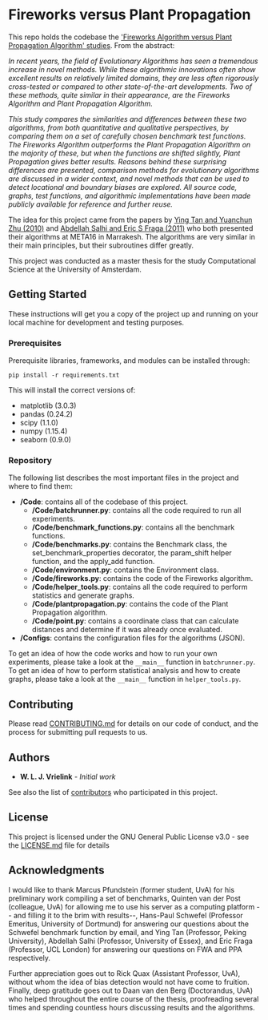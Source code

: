 # Fireworks versus Plant Propagation

This repo holds the codebase the ['Fireworks Algorithm versus Plant Propagation Algorithm' studies](TODO). From the abstract:

_In recent years, the field of Evolutionary Algorithms has seen a tremendous increase in novel methods. While these algorithmic innovations often show excellent results on relatively limited domains, they are less often rigorously cross-tested or compared to other state-of-the-art developments. Two of these methods, quite similar in their appearance, are the Fireworks Algorithm and Plant Propagation Algorithm._

_This study compares the similarities and differences between these two algorithms, from both quantitative and qualitative perspectives, by comparing them on a set of carefully chosen benchmark test functions. The Fireworks Algorithm outperforms the Plant Propagation Algorithm on the majority of these, but when the functions are shifted slightly, Plant Propagation gives better results. Reasons behind these surprising differences are presented, comparison methods for evolutionary algorithms are discussed in a wider context, and novel methods that can be used to detect locational and boundary biases are explored. All source code, graphs, test functions, and algorithmic implementations have been made publicly available for reference and further reuse._

The idea for this project came from the papers by [Ying Tan and Yuanchun Zhu (2010)](https://www.researchgate.net/profile/Ying_Tan5/publication/220704568_Fireworks_Algorithm_for_Optimization/links/00b7d5281fc26a092a000000.pdf) and [Abdellah Salhi and Eric S Fraga (2011)](http://repository.essex.ac.uk/9974/1/paper.pdf) who both presented their algorithms at META16 in Marrakesh. The algorithms are very similar in their main principles, but their subroutines differ greatly.

This project was conducted as a master thesis for the study Computational Science at the University of Amsterdam.

## Getting Started

These instructions will get you a copy of the project up and running on your local machine for development and testing purposes.

### Prerequisites

Prerequisite libraries, frameworks, and modules can be installed through:

```
pip install -r requirements.txt
```

This will install the correct versions of:
- matplotlib (3.0.3)
- pandas (0.24.2)
- scipy (1.1.0)
- numpy (1.15.4)
- seaborn (0.9.0)

### Repository
The following list describes the most important files in the project and where to find them:
- **/Code**: contains all of the codebase of this project.
  - **/Code/batchrunner.py**: contains all the code required to run all experiments.
  - **/Code/benchmark_functions.py**: contains all the benchmark functions.
  - **/Code/benchmarks.py**: contains the Benchmark class, the set_benchmark_properties decorator,
  the param_shift helper function, and the apply_add function.
  - **/Code/environment.py**: contains the Environment class.
  - **/Code/fireworks.py**: contains the code of the Fireworks algorithm.
  - **/Code/helper_tools.py**: contains all the code required to perform statistics and generate graphs.
  - **/Code/plantpropagation.py**: contains the code of the Plant Propagation algorithm.
  - **/Code/point.py**: contains a coordinate class that can calculate distances and determine if
    it was already once evaluated.
- **/Configs**: contains the configuration files for the algorithms (JSON).

To get an idea of how the code works and how to run your own experiments, please take a look at the `__main__` function in `batchrunner.py`. To get an idea of how to perform statistical analysis and how to create graphs, please take a look at the `__main__` function in `helper_tools.py`.

## Contributing

Please read [CONTRIBUTING.md](https://github.com/WouterVrielink/FWAPPA/blob/master/CONTRIBUTING.md) for details on our code of conduct, and the process for submitting pull requests to us.

## Authors

* **W. L. J. Vrielink** - *Initial work*

See also the list of [contributors](https://github.com/WouterVrielink/FWAPPA/graphs/contributors) who participated in this project.

## License

This project is licensed under the GNU General Public License v3.0 - see the [LICENSE.md](https://github.com/WouterVrielink/FWAPPA/LICENSE.md) file for details

## Acknowledgments

I would like to thank Marcus Pfundstein (former student, UvA) for his preliminary work compiling a set of benchmarks, Quinten van der Post (colleague, UvA) for allowing me to use his server as a computing platform -- and filling it to the brim with results--, Hans-Paul Schwefel (Professor Emeritus, University of Dortmund) for answering our questions about the Schwefel benchmark function by email, and Ying Tan (Professor, Peking University), Abdellah Salhi (Professor, University of Essex), and Eric Fraga (Professor, UCL London) for answering our questions on FWA and PPA respectively.

Further appreciation goes out to Rick Quax (Assistant Professor, UvA), without whom the idea of bias detection would not have come to fruition. Finally, deep gratitude goes out to Daan van den Berg (Doctorandus, UvA) who helped throughout the entire course of the thesis, proofreading several times and spending countless hours discussing results and the algorithms.
